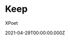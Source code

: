 ---
title: Keep
github: https://github.com/XPoet/hexo-theme-keep
demo: https://xpoet.cn/
license: MIT
author: XPoet
author_link: ''
author_twitter: ''
date: 2021-04-29T00:00:00.000Z
ssg:
  - Hexo
cms: null
css: null
category: null
description: A simple and elegant theme for Hexo. It makes you more focused on writing.
draft: true
publish_date: '2020-03-12T07:34:20Z'
update_date: '2021-12-04T13:39:54Z'
github_star: 949
github_fork: 149
---